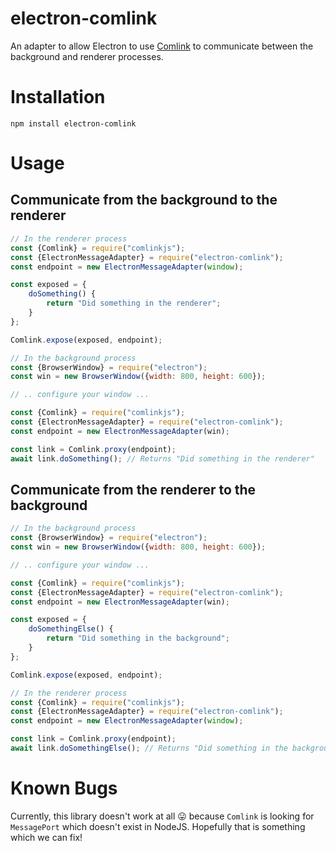 # electron-comlink
An adapter to allow Electron to use [Comlink](https://github.com/GoogleChromeLabs/comlink) to communicate between the background and renderer processes.

# Installation
```npm install electron-comlink```

# Usage
## Communicate from the background to the renderer
```js
// In the renderer process
const {Comlink} = require("comlinkjs");
const {ElectronMessageAdapter} = require("electron-comlink");
const endpoint = new ElectronMessageAdapter(window);

const exposed = {
    doSomething() {
        return "Did something in the renderer";
    }
};

Comlink.expose(exposed, endpoint);
```
```js
// In the background process
const {BrowserWindow} = require("electron");
const win = new BrowserWindow({width: 800, height: 600});

// .. configure your window ...

const {Comlink} = require("comlinkjs");
const {ElectronMessageAdapter} = require("electron-comlink");
const endpoint = new ElectronMessageAdapter(win);

const link = Comlink.proxy(endpoint);
await link.doSomething(); // Returns "Did something in the renderer"
```

## Communicate from the renderer to the background
```js
// In the background process
const {BrowserWindow} = require("electron");
const win = new BrowserWindow({width: 800, height: 600});

// .. configure your window ...

const {Comlink} = require("comlinkjs");
const {ElectronMessageAdapter} = require("electron-comlink");
const endpoint = new ElectronMessageAdapter(win);

const exposed = {
    doSomethingElse() {
        return "Did something in the background";
    }
};

Comlink.expose(exposed, endpoint);
```
```js
// In the renderer process
const {Comlink} = require("comlinkjs");
const {ElectronMessageAdapter} = require("electron-comlink");
const endpoint = new ElectronMessageAdapter(window);

const link = Comlink.proxy(endpoint);
await link.doSomethingElse(); // Returns "Did something in the background"
```

# Known Bugs
Currently, this library doesn't work at all 😛 because `Comlink` is looking for `MessagePort` which doesn't exist in NodeJS. Hopefully that is something which we can fix!
